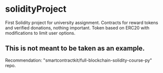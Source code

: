 # solidityProject

First Solidity project for university assignment.
Contracts for reward tokens and verified donations, nothing important. 
Token based on ERC20 with modifications to limit user options.

## This is not meant to be taken as an example.

Recommendation: "smartcontractkit/full-blockchain-solidity-course-py" repo.